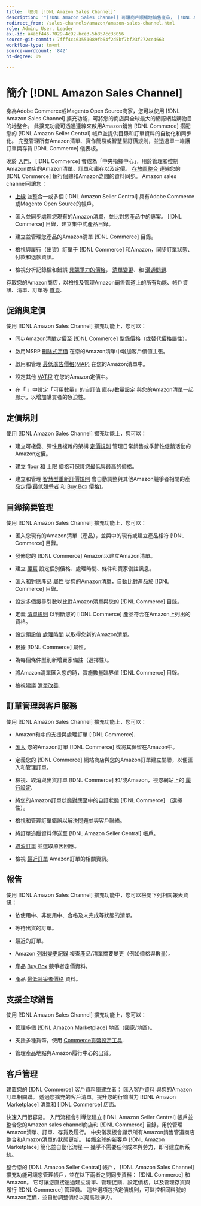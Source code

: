 ```yaml
---
title: 「簡介 [!DNL Amazon Sales Channel]"
description: '"[!DNL Amazon Sales Channel] 可讓商戶順暢地銷售產品， [!DNL Amazon Marketplace].」'
redirect_from: /sales-channels/amazon/amazon-sales-channel.html
role: Admin, User, Leader
exl-id: a4a6f446-7029-4c92-bce3-5b857cc33056
source-git-commit: 7fff4c463551089fb64f2d5bf7bf23f272ce4663
workflow-type: tm+mt
source-wordcount: '842'
ht-degree: 0%

---
```


# 簡介 [!DNL Amazon Sales Channel]

身為Adobe Commerce或Magento Open Source商家，您可以使用 [!DNL Amazon Sales Channel] 擴充功能，可將您的商店與全球最大的網際網路購物目的地整合。 此擴充功能可透過連線來啟用Amazon銷售 [!DNL Commerce] 搭配您的 [!DNL Amazon Seller Central] 帳戶並提供目錄和訂單資料的自動化和同步化。 完整管理所有Amazon清單、實作簡易或智慧型訂價規則，並透過單一維護訂單與存貨 [!DNL Commerce] 儀表板。

晚於 [入門](./amazon-onboarding-home.md)， [!DNL Commerce] 會成為「中央指揮中心」，用於管理和控制Amazon商店的Amazon清單、訂單和庫存以及定價。 [存放區整合](./store-integration.md) 連線您的 [!DNL Commerce] 執行個體和Amazon之間的資料同步。 Amazon sales channel可讓您：

- [上線](./amazon-onboarding-home.md) 並整合一或多個 [!DNL Amazon Seller Central] 具有Adobe Commerce或Magento Open Source的帳戶。

- 匯入並同步處理您現有的Amazon清單，並比對您產品中的專案。 [!DNL Commerce] 目錄，建立集中式產品目錄。

- 建立並管理您產品的Amazon清單 [!DNL Commerce] 目錄。

- 檢視與履行（出貨）訂單于 [!DNL Commerce] 和Amazon，同步訂單狀態、付款和退款資訊。

- 檢視分析記錄檔和錯誤 [具競爭力的價格](./competitive-price-analysis.md)， [清單變更](./listing-changes-log.md)、和 [溝通問題](./communication-errors-log.md).

存取您的Amazon商店，以檢視及管理Amazon銷售管道上的所有功能、帳戶資訊、清單、訂單等 [首頁](./amazon-sales-channel-home.md).

## 促銷與定價

使用 [!DNL Amazon Sales Channel] 擴充功能上，您可以：

- 同步Amazon清單定價至 [!DNL Commerce] 型錄價格（或替代價格屬性）。

- 啟用MSRP [刪除式定價](./listing-price.md#configure-listing-price-settings) 在您的Amazon清單中增加客戶價值主張。

- 啟用和管理 [最低廣告價格(MAP)](./listing-price.md#configure-listing-price-settings) 在您的Amazon清單中。

- 設定其他 [VAT稅](./listing-price.md#configure-listing-price-settings) 在您的Amazon定價中。

- 在「 」中設定「可用數量」的自訂值 [庫存/數量設定](./stock-quantity.md#configure-stock--quantity-settings) 與您的Amazon清單一起顯示，以增加購買者的急迫性。

## 定價規則

使用 [!DNL Amazon Sales Channel] 擴充功能上，您可以：

- 建立可棧疊、彈性且複雜的架構 [定價規則](./pricing-products.md) 管理日常銷售或季節性促銷活動的Amazon定價。

- 建立 [floor](./floor-price.md) 和 [上限](./optional-ceiling-price.md) 價格可保護您最低與最高的價格。

- 建立和管理 [智慧型重新訂價規則](./intelligent-repricing-rules.md) 會自動調整與其他Amazon競爭者相關的產品定價([最低競爭者](./lowest-competitor-pricing.md) 和 [Buy Box](./buy-box-competitor-pricing.md) 價格)。

## 目錄摘要管理

使用 [!DNL Amazon Sales Channel] 擴充功能上，您可以：

- 匯入您現有的Amazon清單（產品），並與中的現有或建立產品相符 [!DNL Commerce] 目錄。

- 發佈您的 [!DNL Commerce] Amazon以建立Amazon清單。

- 建立 [覆寫](./creating-editing-overrides.md) 設定個別價格、處理時間、條件和賣家備註訊息。

- 匯入和對應產品 [屬性](./attributes-view.md) 從您的Amazon清單，自動比對產品於 [!DNL Commerce] 目錄。

- 設定多個搜尋引數以比對Amazon清單與您的 [!DNL Commerce] 目錄。

- 定義 [清單規則](./listing-rules.md) 以判斷您的 [!DNL Commerce] 產品符合在Amazon上列出的資格。

- 設定預設值 [處理時間](./product-listing-actions.md) 以取得您新的Amazon清單。

- 根據 [!DNL Commerce] 屬性。

- 為每個條件型別新增賣家備註（選擇性）。

- 將Amazon清單匯入您的時，實施數量臨界值 [!DNL Commerce] 目錄。

- 檢視建議 [清單改善](./listing-improvements.md).

## 訂單管理與客戶服務

使用 [!DNL Amazon Sales Channel] 擴充功能上，您可以：

- Amazon和中的支援與處理訂單 [!DNL Commerce].

- [匯入](./order-settings.md#configure-order-settings) 您的Amazon訂單 [!DNL Commerce] 或將其保留在Amazon中。

- 定義您的 [!DNL Commerce] 網站商店與您的Amazon訂單建立關聯，以便匯入和管理訂單。

- 檢視、取消與出貨訂單 [!DNL Commerce] 和/或Amazon，視您網站上的 [履行設定](./fulfilled-by.md).

- 將您的Amazon訂單狀態對應至中的自訂狀態 [!DNL Commerce] （選擇性）。

- 檢視和管理訂單錯誤以解決問題並與客戶聯絡。

- 將訂單追蹤資料傳送至 [!DNL Amazon Seller Central] 帳戶。

- [取消訂單](./cancel-unshipped-order.md) 並選取原因回應。

- 檢視 [最近訂單](./amazon-store-dashboard.md) Amazon訂單的相關資訊。

## 報告

使用 [!DNL Amazon Sales Channel] 擴充功能中，您可以檢閱下列相關報表資訊：

- 依使用中、非使用中、合格及未完成等狀態的清單。

- 等待出貨的訂單。

- 最近的訂單。

- Amazon [列出變更記錄](./listing-changes-log.md) 複查產品/清單摘要變更（例如價格與數量）。

- 產品 [Buy Box](./buy-box-competitor-pricing.md) 競爭者定價資料。

- 產品 [最低競爭者價格](./lowest-competitor-pricing.md) 資料。

## 支援全球銷售

使用 [!DNL Amazon Sales Channel] 擴充功能上，您可以：

- 管理多個 [!DNL Amazon Marketplace] 地區（國家/地區）。

- 支援多種貨幣，使用 [Commerce貨幣設定工具](https://experienceleague.adobe.com/docs/commerce-admin/stores-sales/site-store/currency/currency-configuration.html).

- 管理產品地點與Amazon履行中心的出貨。

## 客戶管理

建置您的 [!DNL Commerce] 客戶資料庫建立者： [匯入客戶資料](./order-settings.md#configure-order-settings) 與您的Amazon訂單相關聯。 透過您擴充的客戶清單，提升您的行銷潛力 [!DNL Amazon Marketplace] 清單和 [!DNL Commerce] 店面。


快速入門很容易。 入門流程會引導您建立 [!DNL Amazon Seller Central] 帳戶並整合您的Amazon sales channel商店和 [!DNL Commerce] 目錄，用於管理Amazon清單、訂單、存貨及履行。 中央儀表板會顯示所有Amazon銷售管道商店整合和Amazon清單的狀態更新。 接觸全球的新客戶 [!DNL Amazon Marketplace] 簡化並自動化流程 — 幾乎不需要任何成本與勞力，即可建立新系統。

整合您的 [!DNL Amazon Seller Central] 帳戶， [!DNL Amazon Sales Channel] 擴充功能可讓您管理帳戶，並在以下兩者之間同步資料： [!DNL Commerce] 和Amazon。 它可讓您直接透過建立清單、管理促銷、設定價格，以及管理存貨與履行 [!DNL Commerce] 管理員。 這些選項包括定價規則，可監控相同料號的Amazon定價，並自動調整價格以提高競爭力。

